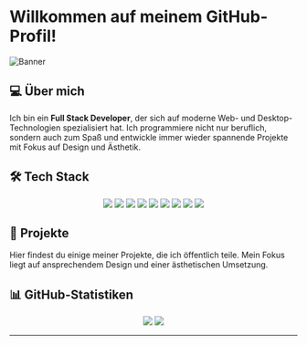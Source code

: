 # Willkommen auf meinem GitHub-Profil!

![Banner](https://ibb.co/Xxn1cYsw)

## 💻 Über mich

Ich bin ein **Full Stack Developer**, der sich auf moderne Web- und Desktop-Technologien spezialisiert hat. Ich programmiere nicht nur beruflich, sondern auch zum Spaß und entwickle immer wieder spannende Projekte mit Fokus auf Design und Ästhetik.

## 🛠️ Tech Stack

<p align="center">
  <img src="https://img.shields.io/badge/JavaScript-F7DF1E?style=for-the-badge&logo=javascript&logoColor=black"/>
  <img src="https://img.shields.io/badge/TypeScript-3178C6?style=for-the-badge&logo=typescript&logoColor=white"/>
  <img src="https://img.shields.io/badge/PHP-777BB4?style=for-the-badge&logo=php&logoColor=white"/>
  <img src="https://img.shields.io/badge/Node.js-339933?style=for-the-badge&logo=node.js&logoColor=white"/>
  <img src="https://img.shields.io/badge/MongoDB-47A248?style=for-the-badge&logo=mongodb&logoColor=white"/>
  <img src="https://img.shields.io/badge/Electron-47848F?style=for-the-badge&logo=electron&logoColor=white"/>
  <img src="https://img.shields.io/badge/CSS-1572B6?style=for-the-badge&logo=css3&logoColor=white"/>
  <img src="https://img.shields.io/badge/Python-3776AB?style=for-the-badge&logo=python&logoColor=white"/>
  <img src="https://img.shields.io/badge/HTML-E34F26?style=for-the-badge&logo=html5&logoColor=white"/>
</p>

## 🚀 Projekte

Hier findest du einige meiner Projekte, die ich öffentlich teile. Mein Fokus liegt auf ansprechendem Design und einer ästhetischen Umsetzung.

## 📊 GitHub-Statistiken

<p align="center">
  <img src="https://github-readme-stats.vercel.app/api?username=byKoma&show_icons=true&theme=radical&hide_border=true"/>
  <img src="https://github-readme-stats.vercel.app/api/top-langs/?username=byKoma&layout=compact&theme=radical&hide_border=true"/>
</p>

---
